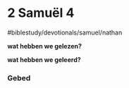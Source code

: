 # 2 Samuël 4
#biblestudy/devotionals/samuel/nathan

**wat hebben we gelezen?**

**wat hebben we geleerd?**

### Gebed 